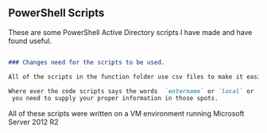 ## PowerShell Scripts

These are some PowerShell Active Directory scripts I have made and have found useful.

```markdown

### Changes need for the scripts to be used.

All of the scripts in the function folder use csv files to make it easier/ speed up the process.

Where ever the code scripts says the words  `entername` or `local` or `fillinwithpassword`
 you need to supply your proper information in those spots.

```
All of these scripts were written on a VM environment running Microsoft Server 2012 R2
